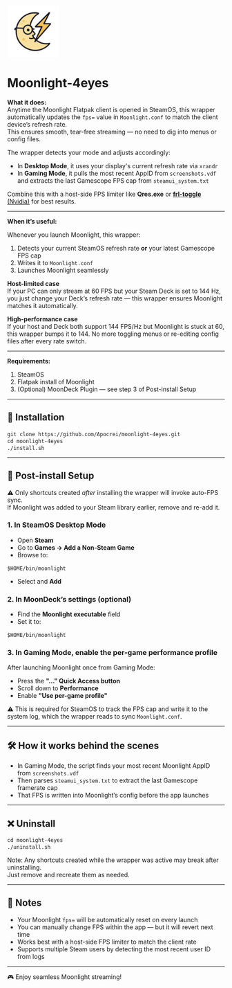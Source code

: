 <!-- badge-style for a small logo -->
<p align="left">
  <img src="images/moonlight-4eyes.png" alt="Moonlight Wrapper logo" width="120"/>
</p>

# Moonlight-4eyes

**What it does:**  
Anytime the Moonlight Flatpak client is opened in SteamOS, this wrapper automatically updates the `fps=` value in `Moonlight.conf` to match the client device’s refresh rate.  
This ensures smooth, tear-free streaming — no need to dig into menus or config files.

The wrapper detects your mode and adjusts accordingly:
- In **Desktop Mode**, it uses your display's current refresh rate via `xrandr`
- In **Gaming Mode**, it pulls the most recent AppID from `screenshots.vdf` and extracts the last Gamescope FPS cap from `steamui_system.txt`

Combine this with a host-side FPS limiter like **Qres.exe** or [**frl-toggle** (Nvidia)](https://github.com/FrogTheFrog/frl-toggle) for best results.

---

**When it’s useful:**

Whenever you launch Moonlight, this wrapper:
1. Detects your current SteamOS refresh rate **or** your latest Gamescope FPS cap
2. Writes it to `Moonlight.conf`
3. Launches Moonlight seamlessly

**Host-limited case**  
If your PC can only stream at 60 FPS but your Steam Deck is set to 144 Hz, you just change your Deck’s refresh rate — this wrapper ensures Moonlight matches it automatically.

**High-performance case**  
If your host and Deck both support 144 FPS/Hz but Moonlight is stuck at 60, this wrapper bumps it to 144. No more toggling menus or re-editing config files after every rate switch.

---

**Requirements:**
1. SteamOS
2. Flatpak install of Moonlight
3. (Optional) MoonDeck Plugin — see step 3 of Post-install Setup

---

## 🚀 Installation

```
git clone https://github.com/Apocrei/moonlight-4eyes.git
cd moonlight-4eyes
./install.sh
```

---

## 🔧 Post-install Setup

⚠️ Only shortcuts created *after* installing the wrapper will invoke auto-FPS sync.  
If Moonlight was added to your Steam library earlier, remove and re-add it.

### 1. In SteamOS Desktop Mode
- Open **Steam**
- Go to **Games → Add a Non-Steam Game**
- Browse to:

```
$HOME/bin/moonlight
```

- Select and **Add**

### 2. In MoonDeck’s settings (optional)
- Find the **Moonlight executable** field
- Set it to:

```
$HOME/bin/moonlight
```
### 3. In Gaming Mode, enable the per-game performance profile
After launching Moonlight once from Gaming Mode:
- Press the **"..." Quick Access button**
- Scroll down to **Performance**
- Enable **"Use per-game profile"**

⚠️ This is required for SteamOS to track the FPS cap and write it to the system log, which the wrapper reads to sync `Moonlight.conf`.

---

## 🛠️ How it works behind the scenes

- In Gaming Mode, the script finds your most recent Moonlight AppID from `screenshots.vdf`
- Then parses `steamui_system.txt` to extract the last Gamescope framerate cap
- That FPS is written into Moonlight’s config before the app launches

---

## ❌ Uninstall

```
cd moonlight-4eyes
./uninstall.sh
```

Note: Any shortcuts created while the wrapper was active may break after uninstalling.  
Just remove and recreate them as needed.

---

## 📝 Notes

- Your Moonlight `fps=` will be automatically reset on every launch
- You can manually change FPS within the app — but it will revert next time
- Works best with a host-side FPS limiter to match the client rate
- Supports multiple Steam users by detecting the most recent user ID from logs

---

🎮 Enjoy seamless Moonlight streaming!
